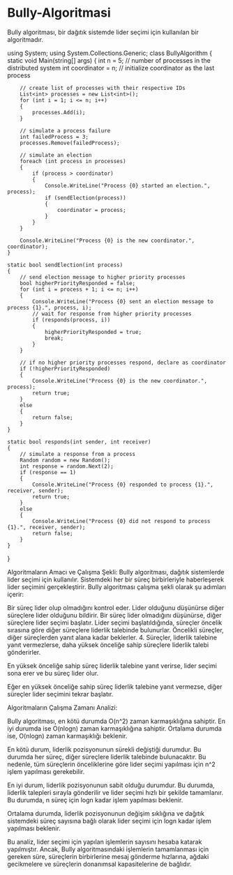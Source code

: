 # Bully-Algoritmasi
Bully algoritması, bir dağıtık sistemde lider seçimi için kullanılan bir algoritmadır.


using System;
using System.Collections.Generic;
class BullyAlgorithm
{
    static void Main(string[] args)
    {
        int n = 5; // number of processes in the distributed system
        int coordinator = n; // initialize coordinator as the last process

        // create list of processes with their respective IDs
        List<int> processes = new List<int>();
        for (int i = 1; i <= n; i++)
        {
            processes.Add(i);
        }

        // simulate a process failure
        int failedProcess = 3;
        processes.Remove(failedProcess);

        // simulate an election
        foreach (int process in processes)
        {
            if (process > coordinator)
            {
                Console.WriteLine("Process {0} started an election.", process);
                if (sendElection(process))
                {
                    coordinator = process;
                }
            }
        }

        Console.WriteLine("Process {0} is the new coordinator.", coordinator);
    }

    static bool sendElection(int process)
    {
        // send election message to higher priority processes
        bool higherPriorityResponded = false;
        for (int i = process + 1; i <= n; i++)
        {
            Console.WriteLine("Process {0} sent an election message to process {1}.", process, i);
            // wait for response from higher priority processes
            if (responds(process, i))
            {
                higherPriorityResponded = true;
                break;
            }
        }

        // if no higher priority processes respond, declare as coordinator
        if (!higherPriorityResponded)
        {
            Console.WriteLine("Process {0} is the new coordinator.", process);
            return true;
        }
        else
        {
            return false;
        }
    }

    static bool responds(int sender, int receiver)
    {
        // simulate a response from a process
        Random random = new Random();
        int response = random.Next(2);
        if (response == 1)
        {
            Console.WriteLine("Process {0} responded to process {1}.", receiver, sender);
            return true;
        }
        else
        {
            Console.WriteLine("Process {0} did not respond to process {1}.", receiver, sender);
            return false;
        }
    }
}


Algoritmaların Amacı ve Çalışma Şekli:
Bully algoritması, dağıtık sistemlerde lider seçimi için kullanılır. Sistemdeki her bir süreç birbirleriyle haberleşerek lider seçimini gerçekleştirir. Bully algoritması çalışma şekli olarak şu adımları içerir:

Bir süreç lider olup olmadığını kontrol eder. Lider olduğunu düşünürse diğer süreçlere lider olduğunu bildirir.
Bir süreç lider olmadığını düşünürse, diğer süreçlere lider seçimi başlatır.
Lider seçimi başlatıldığında, süreçler öncelik sırasına göre diğer süreçlere liderlik talebinde bulunurlar. Öncelikli süreçler, diğer süreçlerden yanıt alana kadar beklerler.
4. Süreçler, liderlik talebine yanıt vermezlerse, daha yüksek önceliğe sahip süreçlere liderlik talebi gönderirler.

En yüksek önceliğe sahip süreç liderlik talebine yanıt verirse, lider seçimi sona erer ve bu süreç lider olur.

Eğer en yüksek önceliğe sahip süreç liderlik talebine yanıt vermezse, diğer süreçler lider seçimini tekrar başlatır.

Algoritmaların Çalışma Zamanı Analizi:

Bully algoritması, en kötü durumda O(n^2) zaman karmaşıklığına sahiptir. En iyi durumda ise O(nlogn) zaman karmaşıklığına sahiptir. Ortalama durumda ise, O(nlogn) zaman karmaşıklığı beklenir.

En kötü durum, liderlik pozisyonunun sürekli değiştiği durumdur. Bu durumda her süreç, diğer süreçlere liderlik talebinde bulunacaktır. Bu nedenle, tüm süreçlerin önceliklerine göre lider seçimi yapılması için n^2 işlem yapılması gerekebilir.

En iyi durum, liderlik pozisyonunun sabit olduğu durumdur. Bu durumda, liderlik talepleri sırayla gönderilir ve lider seçimi hızlı bir şekilde tamamlanır. Bu durumda, n süreç için logn kadar işlem yapılması beklenir.

Ortalama durumda, liderlik pozisyonunun değişim sıklığına ve dağıtık sistemdeki süreç sayısına bağlı olarak lider seçimi için logn kadar işlem yapılması beklenir.

Bu analiz, lider seçimi için yapılan işlemlerin sayısını hesaba katarak yapılmıştır. Ancak, Bully algoritmasındaki işlemlerin tamamlanması için gereken süre, süreçlerin birbirlerine mesaj gönderme hızlarına, ağdaki gecikmelere ve süreçlerin donanımsal kapasitelerine de bağlıdır.
